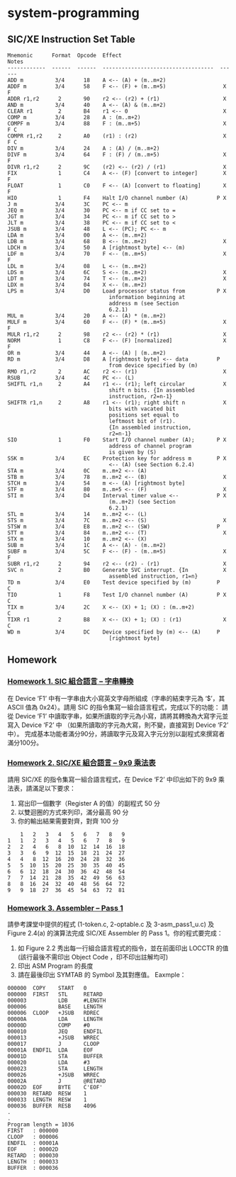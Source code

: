 # system-programming

## SIC/XE Instruction Set Table
```
Mnemonic      Format  Opcode  Effect                               Notes
------------  ------  ------  -----------------------------------  ------
ADD m          3/4      18    A <-- (A) + (m..m+2)
ADDF m         3/4      58    F <-- (F) + (m..m+5)                  X F
ADDR r1,r2      2       90    r2 <-- (r2) + (r1)                    X
AND m          3/4      40    A <-- (A) & (m..m+2)
CLEAR r1        2       B4    r1 <-- 0                              X
COMP m         3/4      28    A : (m..m+2)
COMPF m        3/4      88    F : (m..m+5)                          X F C
COMPR r1,r2     2       A0    (r1) : (r2)                           X F C
DIV m          3/4      24    A : (A) / (m..m+2)
DIVF m         3/4      64    F : (F) / (m..m+5)                    X F
DIVR r1,r2      2       9C    (r2) <-- (r2) / (r1)                  X
FIX             1       C4    A <-- (F) [convert to integer]        X F
FLOAT           1       C0    F <-- (A) [convert to floating]       X F
HIO             1       F4    Halt I/O channel number (A)         P X
J m            3/4      3C    PC <-- m
JEQ m          3/4      30    PC <-- m if CC set to =
JGT m          3/4      34    PC <-- m if CC set to >
JLT m          3/4      38    PC <-- m if CC set to <
JSUB m         3/4      48    L <-- (PC); PC <-- m
LDA m          3/4      00    A <-- (m..m+2)
LDB m          3/4      68    B <-- (m..m+2)                        X
LDCH m         3/4      50    A [rightmost byte] <-- (m)
LDF m          3/4      70    F <-- (m..m+5)                        X F
LDL m          3/4      08    L <-- (m..m+2)
LDS m          3/4      6C    S <-- (m..m+2)                        X
LDT m          3/4      74    T <-- (m..m+2)                        X
LDX m          3/4      04    X <-- (m..m+2)
LPS m          3/4      D0    Load processor status from          P X
                                information beginning at
                                address m (see Section
                                6.2.1)
MUL m          3/4      20    A <-- (A) * (m..m+2)
MULF m         3/4      60    F <-- (F) * (m..m+5)                  X F
MULR r1,r2      2       98    r2 <-- (r2) * (r1)                    X
NORM            1       C8    F <-- (F) [normalized]                X F
OR m           3/4      44    A <-- (A) | (m..m+2)
RD m           3/4      D8    A [rightmost byte] <-- data         P
                                from device specified by (m)
RMO r1,r2       2       AC    r2 <-- (r1)                           X
RSUB           3/4      4C    PC <-- (L)
SHIFTL r1,n     2       A4    r1 <-- (r1); left circular            X
                                shift n bits. {In assembled
                                instruction, r2=n-1}
SHIFTR r1,n     2       A8    r1 <-- (r1); right shift n            X
                                bits with vacated bit
                                positions set equal to
                                leftmost bit of (r1).
                                {In assembled instruction,
                                r2=n-1}
SIO             1       F0    Start I/O channel number (A);       P X
                                address of channel program
                                is given by (S)
SSK m          3/4      EC    Protection key for address m        P X
                                <-- (A) (see Section 6.2.4)
STA m          3/4      0C    m..m+2 <-- (A)
STB m          3/4      78    m..m+2 <-- (B)                        X
STCH m         3/4      54    m <-- (A) [rightmost byte]
STF m          3/4      80    m..m+5 <-- (F)                        X
STI m          3/4      D4    Interval timer value <--            P X
                                (m..m+2) (see Section
                                6.2.1)
STL m          3/4      14    m..m+2 <-- (L)
STS m          3/4      7C    m..m+2 <-- (S)                        X
STSW m         3/4      E8    m..m+2 <-- (SW)                     P
STT m          3/4      84    m..m+2 <-- (T)                        X
STX m          3/4      10    m..m+2 <-- (X)
SUB m          3/4      1C    A <-- (A) - (m..m+2)
SUBF m         3/4      5C    F <-- (F) - (m..m+5)                  X F
SUBR r1,r2      2       94    r2 <-- (r2) - (r1)                    X
SVC n           2       B0    Generate SVC interrupt. {In           X
                                assembled instruction, r1=n}
TD m           3/4      E0    Test device specified by (m)        P     C
TIO             1       F8    Test I/O channel number (A)         P X   C
TIX m          3/4      2C    X <-- (X) + 1; (X) : (m..m+2)             C
TIXR r1         2       B8    X <-- (X) + 1; (X) : (r1)             X   C
WD m           3/4      DC    Device specified by (m) <-- (A)     P
                                [rightmost byte]
```

## Homework

### [Homework 1. SIC 組合語言 – 字串轉換](https://github.com/davidho0403/system-programming/tree/main/homework/HW1)
在 Device ‘F1’ 中有一字串由大小寫英文字母所組成（字串的結束字元為 ‘$’，其 ASCII 值為 0x24）。請用 SIC 的指令集寫一組合語言程式，完成以下的功能：
請從 Device ‘F1’ 中讀取字串，如果所讀取的字元為小寫，請將其轉換為大寫字元並寫入 Device ‘F2’ 中 （如果所讀取的字元為大寫，則不變，直接寫到 Device ‘F2’ 中）。
完成基本功能者滿分90分，將讀取字元及寫入字元分別以副程式來撰寫者滿分100分。

### [Homework 2. SIC/XE 組合語言 – 9x9 乘法表](https://github.com/davidho0403/system-programming/tree/main/homework/HW2)
請用 SIC/XE 的指令集寫一組合語言程式，在 Device ‘F2’ 中印出如下的 9x9 乘法表，請滿足以下要求：
1. 寫出印一個數字（Register A 的值）的副程式 50 分
2. 以雙迴圈的方式來列印，滿分最高 90 分
3. 你的輸出結果需要對齊，對齊 100 分
```
    1   2   3   4   5   6   7   8   9
1   1   2   3   4   5   6   7   8   9
2   2   4   6   8  10  12  14  16  18
3   3   6   9  12  15  18  21  24  27
4   4   8  12  16  20  24  28  32  36
5   5  10  15  20  25  30  35  40  45
6   6  12  18  24  30  36  42  48  54
7   7  14  21  28  35  42  49  56  63
8   8  16  24  32  40  48  56  64  72
9   9  18  27  36  45  54  63  72  81
```

### [Homework 3. Assembler – Pass 1](https://github.com/davidho0403/system-programming/tree/main/homework/HW3)
請參考課堂中提供的程式 (1-token.c, 2-optable.c 及 3-asm_pass1_u.c) 及 Figure 2.4(a) 的演算法完成 SIC/XE Assembler 的 Pass 1。你的程式要完成：
1. 如 Figure 2.2 秀出每一行組合語言程式的指令，並在前面印出 LOCCTR 的值(該行最後不需印出 Object Code ，印不印出註解均可)
2. 印出 ASM Program 的長度
3. 請在最後印出 SYMTAB 的 Symbol 及其對應值。
Eaxmple：
```
000000  COPY    START   0
000000  FIRST   STL     RETARD
000003          LDB     #LENGTH
000006          BASE    LENGTH
000006  CLOOP   +JSUB   RDREC
00000A          LDA     LENGTH
00000D          COMP    #0
000010          JEQ     ENDFIL
000013          +JSUB   WRREC
000017          J       CLOOP
00001A  ENDFIL  LDA     EOF
00001D          STA     BUFFER
000020          LDA     #3
000023          STA     LENGTH
000026          +JSUB   WRREC
00002A          J       @RETARD
00002D  EOF     BYTE    C'EOF'
000030  RETARD  RESW    1
000033  LENGTH  RESW    1
000036  BUFFER  RESB    4096
.
.
Program length = 1036
FIRST   : 000000
CLOOP   : 000006
ENDFIL  : 00001A
EOF     : 00002D
RETARD  : 000030
LENGTH  : 000033
BUFFER  : 000036
```